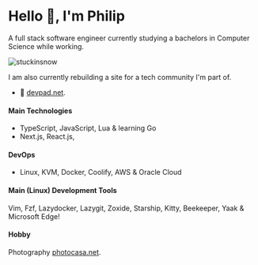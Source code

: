 # Hello 👋, I'm Philip 

A full stack software engineer currently studying a bachelors in Computer Science while working.

<p align="left"> <img src="https://komarev.com/ghpvc/?username=stuckinsnow&label=Profile%20views&color=0e75b6&style=flat" alt="stuckinsnow" /></p>

I am also currently rebuilding a site for a tech community I'm part of.
- 🔭 [devpad.net](https://devpad.net).

#### Main Technologies 

*  TypeScript, JavaScript, Lua & learning Go
*  Next.js, React.js,
  
#### DevOps

* Linux, KVM, Docker, Coolify, AWS & Oracle Cloud

#### Main (Linux) Development Tools

Vim, Fzf, Lazydocker, Lazygit, Zoxide, Starship, Kitty, Beekeeper, Yaak & Microsoft Edge! 

#### Hobby

Photography [photocasa.net](https://photocasa.net).
